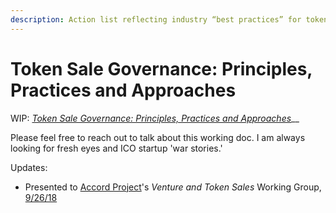```yaml
---
description: Action list reflecting industry “best practices” for token offerings
---
```


# Token Sale Governance: Principles, Practices and Approaches

WIP: [_Token Sale Governance: Principles, Practices and Approaches_](https://goo.gl/jJak81)\_\_

Please feel free to reach out to talk about this working doc. I am always looking for fresh eyes and ICO startup 'war stories.' 

Updates:

* Presented to [Accord Project](https://www.accordproject.org/)'s _Venture and Token Sales_ Working Group, [9/26/18](https://goo.gl/d4eJdv) 







